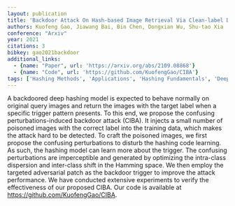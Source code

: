 ```yaml
---
layout: publication
title: 'Backdoor Attack On Hash-based Image Retrieval Via Clean-label Data Poisoning'
authors: Kuofeng Gao, Jiawang Bai, Bin Chen, Dongxian Wu, Shu-tao Xia
conference: "Arxiv"
year: 2021
citations: 3
bibkey: gao2021backdoor
additional_links:
  - {name: "Paper", url: 'https://arxiv.org/abs/2109.08868'}
  - {name: "Code", url: 'https://github.com/KuofengGao/CIBA'}
tags: ['Hashing Methods', 'Applications', 'Hashing Fundamentals', 'Deep Hashing', 'Has Code']
---
```

A backdoored deep hashing model is expected to behave normally on original
query images and return the images with the target label when a specific
trigger pattern presents. To this end, we propose the confusing
perturbations-induced backdoor attack (CIBA). It injects a small number of
poisoned images with the correct label into the training data, which makes the
attack hard to be detected. To craft the poisoned images, we first propose the
confusing perturbations to disturb the hashing code learning. As such, the
hashing model can learn more about the trigger. The confusing perturbations are
imperceptible and generated by optimizing the intra-class dispersion and
inter-class shift in the Hamming space. We then employ the targeted adversarial
patch as the backdoor trigger to improve the attack performance. We have
conducted extensive experiments to verify the effectiveness of our proposed
CIBA. Our code is available at https://github.com/KuofengGao/CIBA.
